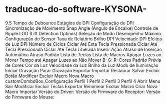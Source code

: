 # traducao-do-software-KYSONA-


<Portugues>
<FontSize>9.5</FontSize>
<Control>
<label_KeyDebounce>Tempo de Debounce</label_KeyDebounce>
<label_DPIGrade>Estágios de DPI</label_DPIGrade>
<label_DPISetting>Configuração de DPI</label_DPISetting>
<label_MotionSync>Sincronização de Movimento</label_MotionSync>
<label_FixLine>Snap Angle (Ângulo de Encaixe)</label_FixLine>
<label_Ripple>Controle de Ripple</label_Ripple>
<label_LOD>LOD (Lift Detection Options)</label_LOD>
<label_ModeSelect>Seleção de Modo</label_ModeSelect>
<label_FullPerformance>Desempenho Máximo</label_FullPerformance>
<label_SensorSetting>Configuração do Sensor</label_SensorSetting>
<label_Report>Taxa de Relatório</label_Report>
<label_DPIBrightness>Brilho DPI</label_DPIBrightness>
<label_DPISpeed>Velocidade DPI</label_DPISpeed>
<label_DPIEffect>Efeitos de Luz DPI</label_DPIEffect>
<label_CycleTimes>Número de Ciclos</label_CycleTimes>
<label_UntilThisKeyPressed>Ciclar Até Esta Tecla Pressionada</label_UntilThisKeyPressed>
<label_UntilKeyPressed>Ciclar Até Tecla Pressionada</label_UntilKeyPressed>
<label_UntilKeyReleased>Ciclar Até Tecla Liberada</label_UntilKeyReleased>
<label_InsertEvent>Inserir Ação</label_InsertEvent>
<label_AutoDelay>Atraso de Inserção Automática</label_AutoDelay>
<label_DefaultDelay>Atraso Padrão</label_DefaultDelay>
<label_KeyList>Lista de Teclas</label_KeyList>
<label_MacroList>Lista de Macros</label_MacroList>
<label_MovingCloseLight>Apagar Luzes ao Mover</label_MovingCloseLight>
<label_PowerSaveTime>Tempo até Apagar Luzes ao Não Mover</label_PowerSaveTime>
<label_LEDB>B:</label_LEDB>
<label_LEDG>G:</label_LEDG>
<label_LEDR>R:</label_LEDR>
<label_LEDPreset>Cores Padrão</label_LEDPreset>
<label_LEDPreview>Prévia de Cores</label_LEDPreview>
<label_LEDColor>Cor da Luz</label_LEDColor>
<label_LightSpeed>Velocidade da Luz</label_LightSpeed>
<label_LightBrightness>Brilho da Luz</label_LightBrightness>
<label_LightMode>Modo de Iluminação</label_LightMode>
<customRecordMacro1_start>Iniciar Gravação</customRecordMacro1_start>
<customRecordMacro1_stop>Parar Gravação</customRecordMacro1_stop>
<customButton_Export>Exportar</customButton_Export>
<customButton_Import>Importar</customButton_Import>
<customButton_Reset>Restaurar</customButton_Reset>
<customButton_Save>Salvar</customButton_Save>
<customButton_DeleteButton>Excluir Botão</customButton_DeleteButton>
<customButton_ModifyButton>Modificar</customButton_ModifyButton>
<customButton_DeleteMacro>Excluir Macro</customButton_DeleteMacro>
<customButton_NewMacro>Nova Macro</customButton_NewMacro>
</Control>
<ComboBox>
<ComboBoxName>customComboBox_Configuração</ComboBoxName>
<Item value="0000">Perfil 1</Item>
<Item value="0001">Perfil 2</Item>
<Item value="0002">Perfil 3</Item>
<Item value="0003">Perfil 4</Item>
</ComboBox>
<ToolStripMenuItem>
<ToolStripMenuItem_OpenMenu>Abrir Menu</ToolStripMenuItem_OpenMenu>
<ToolStripMenuItem_Exit>Sair</ToolStripMenuItem_Exit>
<ToolStripMenuItem_Modify>Modificar</ToolStripMenuItem_Modify>
<ToolStripMenuItem_DeleteKeys>Excluir Teclas</ToolStripMenuItem_DeleteKeys>
<ToolStripMenuItem_ExportMacro>Exportar</ToolStripMenuItem_ExportMacro>
<ToolStripMenuItem_Rename>Renomear</ToolStripMenuItem_Rename>
<ToolStripMenuItem_DeleteMacro>Excluir Macro</ToolStripMenuItem_DeleteMacro>
<ToolStripMenuItem_NewMacro>Criar Nova Macro</ToolStripMenuItem_NewMacro>
<ToolStripMenuItem_ImportMacro>Importar</ToolStripMenuItem_ImportMacro>
</ToolStripMenuItem>
<Setting>
<VersaoDrive>Versão do Driver:</VersaoDrive>
<VersaoDongle>Versão do Firmware do Receptor:</VersaoDongle>
<VersaoMouse>Versão do Firmware do Mouse:</VersaoMouse>
</Setting>
<Dialog>
<Macro>Macro</Macro>
<NoResources>Sem Arquivos de Recursos</NoResources>
<ErrorDriveConfig>Erro na Configuração do Driver ou Não Existe</ErrorDriveConfig>
<ProgramRuning>O programa está em execução</ProgramRuning>
<DeviceConnecting>Por favor, aguarde, atualização em andamento</DeviceConnecting>
<ConnectTimeout>Tempo Expirado, por favor mova o mouse</ConnectTimeout>
<NoDevice>Nenhum dispositivo operável detectado</NoDevice>
<MaxComboKey>Uma combinação de teclas pode ter no máximo três teclas</MaxComboKey>
<ErrorMacroFile>Erro ao Importar o Arquivo</ErrorMacroFile>
<CreateMacro>Por favor, crie primeiro uma nova macro</CreateMacro>
<SameMacro>Este nome de macro já está em uso</SameMacro>
<EditMacroName>Por favor, digite o nome da macro</EditMacroName>
<SelectMacro>Por favor, selecione uma macro</SelectMacro>
<StopMacro>Por favor, pare primeiro a gravação da macro</StopMacro>
<InsertKey>Por favor, insira uma tecla</InsertKey>
<Delete>Tem certeza que deseja excluir?</Delete>
<MaxMacroKey>Chave de Macro atingiu o limite máximo</MaxMacroKey>
<InsertDelay>Por favor, insira o tempo de atraso (ms)</InsertDelay>
<FireKeyTimes>Vezes (0-3)</FireKeyTimes>
<FireKeyInterval>Intervalo (10-255)</FireKeyInterval>
<InputComboKey>Por favor, insira a combinação de teclas</InputComboKey>
<FireKeyTips>Defina o número de repetições como 0, repita enquanto a tecla estiver pressionada, pare quando a tecla for liberada.</FireKeyTips>
<ReserveLeftKey>Deve manter a tecla Esquerda</ReserveLeftKey>
<DebounceTips>Aviso: Se o atraso for reduzido, pode ocorrer clique duplo. Se ocorrer clique duplo, ajust</DebounceTips>
</Dialog>
</Portugues>
